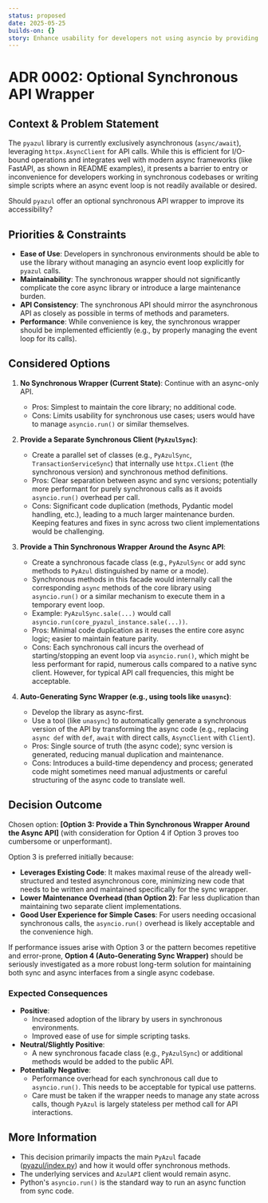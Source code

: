 ```yaml
---
status: proposed
date: 2025-05-25
builds-on: {}
story: Enhance usability for developers not using asyncio by providing a synchronous API.
---
```


# ADR 0002: Optional Synchronous API Wrapper

## Context & Problem Statement

The `pyazul` library is currently exclusively asynchronous (`async/await`), leveraging `httpx.AsyncClient` for API calls. While this is efficient for I/O-bound operations and integrates well with modern async frameworks (like FastAPI, as shown in README examples), it presents a barrier to entry or inconvenience for developers working in synchronous codebases or writing simple scripts where an async event loop is not readily available or desired.

Should `pyazul` offer an optional synchronous API wrapper to improve its accessibility?

## Priorities & Constraints

- **Ease of Use**: Developers in synchronous environments should be able to use the library without managing an asyncio event loop explicitly for `pyazul` calls.
- **Maintainability**: The synchronous wrapper should not significantly complicate the core async library or introduce a large maintenance burden.
- **API Consistency**: The synchronous API should mirror the asynchronous API as closely as possible in terms of methods and parameters.
- **Performance**: While convenience is key, the synchronous wrapper should be implemented efficiently (e.g., by properly managing the event loop for its calls).

## Considered Options

1. **No Synchronous Wrapper (Current State)**: Continue with an async-only API.

   - Pros: Simplest to maintain the core library; no additional code.
   - Cons: Limits usability for synchronous use cases; users would have to manage `asyncio.run()` or similar themselves.

2. **Provide a Separate Synchronous Client (`PyAzulSync`)**:

   - Create a parallel set of classes (e.g., `PyAzulSync`, `TransactionServiceSync`) that internally use `httpx.Client` (the synchronous version) and synchronous method definitions.
   - Pros: Clear separation between async and sync versions; potentially more performant for purely synchronous calls as it avoids `asyncio.run()` overhead per call.
   - Cons: Significant code duplication (methods, Pydantic model handling, etc.), leading to a much larger maintenance burden. Keeping features and fixes in sync across two client implementations would be challenging.

3. **Provide a Thin Synchronous Wrapper Around the Async API**:

   - Create a synchronous facade class (e.g., `PyAzulSync` or add sync methods to `PyAzul` distinguished by name or a mode).
   - Synchronous methods in this facade would internally call the corresponding `async` methods of the core library using `asyncio.run()` or a similar mechanism to execute them in a temporary event loop.
   - Example: `PyAzulSync.sale(...)` would call `asyncio.run(core_pyazul_instance.sale(...))`.
   - Pros: Minimal code duplication as it reuses the entire core async logic; easier to maintain feature parity.
   - Cons: Each synchronous call incurs the overhead of starting/stopping an event loop via `asyncio.run()`, which might be less performant for rapid, numerous calls compared to a native sync client. However, for typical API call frequencies, this might be acceptable.

4. **Auto-Generating Sync Wrapper (e.g., using tools like `unasync`)**:
   - Develop the library as async-first.
   - Use a tool (like `unasync`) to automatically generate a synchronous version of the API by transforming the async code (e.g., replacing `async def` with `def`, `await` with direct calls, `AsyncClient` with `Client`).
   - Pros: Single source of truth (the async code); sync version is generated, reducing manual duplication and maintenance.
   - Cons: Introduces a build-time dependency and process; generated code might sometimes need manual adjustments or careful structuring of the async code to translate well.

## Decision Outcome

Chosen option: **[Option 3: Provide a Thin Synchronous Wrapper Around the Async API]** (with consideration for Option 4 if Option 3 proves too cumbersome or unperformant).

Option 3 is preferred initially because:

- **Leverages Existing Code**: It makes maximal reuse of the already well-structured and tested asynchronous core, minimizing new code that needs to be written and maintained specifically for the sync wrapper.
- **Lower Maintenance Overhead (than Option 2)**: Far less duplication than maintaining two separate client implementations.
- **Good User Experience for Simple Cases**: For users needing occasional synchronous calls, the `asyncio.run()` overhead is likely acceptable and the convenience high.

If performance issues arise with Option 3 or the pattern becomes repetitive and error-prone, **Option 4 (Auto-Generating Sync Wrapper)** should be seriously investigated as a more robust long-term solution for maintaining both sync and async interfaces from a single async codebase.

### Expected Consequences

- **Positive**:
  - Increased adoption of the library by users in synchronous environments.
  - Improved ease of use for simple scripting tasks.
- **Neutral/Slightly Positive**:
  - A new synchronous facade class (e.g., `PyAzulSync`) or additional methods would be added to the public API.
- **Potentially Negative**:
  - Performance overhead for each synchronous call due to `asyncio.run()`. This needs to be acceptable for typical use patterns.
  - Care must be taken if the wrapper needs to manage any state across calls, though `PyAzul` is largely stateless per method call for API interactions.

## More Information

- This decision primarily impacts the main `PyAzul` facade ([pyazul/index.py](mdc:pyazul/index.py)) and how it would offer synchronous methods.
- The underlying services and `AzulAPI` client would remain async.
- Python's `asyncio.run()` is the standard way to run an async function from sync code.
